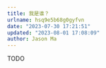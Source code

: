 ```yaml
---
title: 我是谁？
urlname: hsq9e5b68g0gyfvn
date: "2023-07-30 17:21:51"
updated: "2023-08-01 17:08:09"
author: Jason Ma
---
```


TODO
